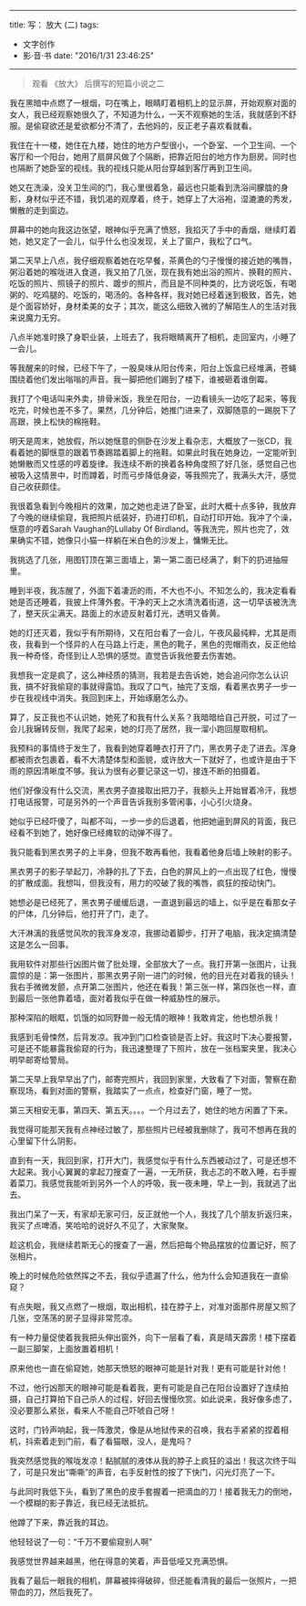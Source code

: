 
---
title: 写： 放大 (二)
tags:
- 文字创作
- 影·音·书
date: "2016/1/31 23:46:25"
---

<!-- ![Blow Up](http://7xqdw6.com1.z0.glb.clouddn.com/blowup2.jpg) -->

>观看 《放大》 后撰写的短篇小说之二

<!-- more -->

我在黑暗中点燃了一根烟，叼在嘴上，眼睛盯着相机上的显示屏，开始观察对面的女人，我已经观察她很久了，不知道为什么，一天不观察她的生活，我就感到不舒服。是偷窥欲还是爱欲都分不清了，去他妈的，反正老子喜欢看就看。

我住在十一楼，她住在九楼，她住的地方户型很小，一个卧室、一个卫生间、一个客厅和一个阳台，她用了扇屏风做了个隔断，把靠近阳台的地方作为厨房。同时也也隔断了她卧室的视线。我的视线只能从阳台穿越到客厅再到卫生间。

她又在洗澡，没关卫生间的门，我心里很着急，最远也只能看到洗浴间朦胧的身影，身材似乎还不错，我饥渴的观摩着，终于，她穿上了大浴袍，湿漉漉的秀发，懒散的走到窗边。

屏幕中的她向我这边张望，眼神似乎充满了愤怒，我掐灭了手中的香烟，继续盯着她，她又定了一会儿，似乎什么也没发现，关上了窗户，我松了口气。

第二天早上八点，我仔细观察着她在吃早餐，茶黄色的勺子慢慢的接近她的嘴唇，粥沿着她的喉咙进入食道，我又拍了几张，现在我有她出浴的照片、换鞋的照片、吃饭的照片、照镜子的照片、踱步的照片，而且是不同种类的，比方说吃饭，有喝粥的、吃鸡腿的、吃饭的，喝汤的。各种各样，我对她已经着迷到极致，首先，她是个面容娇好，身材柔美的女子；其次，能这么细致入微的了解陌生人的生活对我来说魔力无穷。

八点半她准时换了身职业装，上班去了，我将眼睛离开了相机，走回室内，小睡了一会儿。

等我醒来的时候，已经下午了，一股臭味从阳台传来，阳台上饭盒已经堆满，苍蝇围绕着他们发出嗡嗡的声音。我一脚把他们踢到了楼下，谁被砸着谁倒霉。

我打了个电话叫来外卖，排骨米饭，我坐在阳台，一边看镜头一边吃了起来，等我吃完，时候也差不多了。果然，几分钟后，她推门进来了，双脚随意的一踢脱下了高跟，换上松快的棉拖鞋。

明天是周末，她放假，所以她惬意的侧卧在沙发上看杂志，大概放了一张CD，我看着她的脚惬意的跟着节奏踢踏着脚上的拖鞋。如果此时我在她身边，一定能听到她懒散而又性感的哼着旋律。我连续不断的换着各种角度照了好几张，感觉自己也被吸入这情景中，时而蹲着，时而弓步降低身姿，等我照完了，我满头大汗，感觉自己收获颇佳。

我很着急看到今晚相片的效果，加之她也走进了卧室，此时大概十点多钟，我放弃了今晚的继续偷窥，我把照片纸装好，扔进打印机，自动打印开始。我冲了个澡，惬意的哼着Sarah Vaughan的Lullaby Of Birdland。等我洗完，照片也完了，效果确实不错，她像只小猫一样躺在米白色的沙发上，慵懒无比。

我挑选了几张，用图钉顶在第三面墙上，第一第二面已经满了，剩下的扔进抽屉里。

睡到半夜，我冻醒了，外面下着凄沥的雨，不大也不小。不知怎么的，我决定看看她是否还睡着，我披上件薄外套。干净的天上之水清洗着街道，这一切早该被洗洗了，整天灰尘满天。路面上的水迹反射着灯光，透明又昏黄。

她的灯还灭着，我似乎有所期待，又在阳台看了一会儿，午夜风最纯粹，尤其是雨夜，我看到一个怪异的人在马路上行走，黑色的靴子，黑色的兜帽雨衣，反正他给我一种奇怪，奇怪到让人恐惧的感觉。直觉告诉我他要去伤害她。

我想我一定是疯了，这么神经质的猜测，我若是去告诉她，她会追问你怎么认识我，搞不好我偷窥的事就得露馅。我叹了口气，抽完了支烟，看着黑衣男子一步一步在我视线中消失。我回到床上，开始琢磨怎么办。

算了，反正我也不认识她，她死了和我有什么关系？我暗暗给自己开脱，可过了一会儿我辗转反侧，我爬了起来，她的灯亮了居然，我一溜小跑回屋取相机。

我预料的事情终于发生了，我看到她穿着睡衣打开了门，黑衣男子走了进去。浑身都被雨衣包裹着，看不大清楚体型和面貌，或许放大一下就好了，也或许是由于下雨的原因清晰度不够。我认为很有必要记录这一切，接连不断的拍摄着。

他们好像没有什么交流，黑衣男子直接取出把刀子，我额头上开始冒着冷汗，我想打电话报警，可是另外的一个声音告诉我别多管闲事，小心引火烧身。

她似乎已经吓傻了，叫都不叫，一步一步的后退着，他把她逼到屏风的背面，我已经看不到她了，她好像已经瘫软的动弹不得了。

我只能看到黑衣男子的上半身，但我不敢再看他，我看着他身后墙上映射的影子。

黑衣男子的影子举起刀，冷静的扎了下去，白色的屏风上的一点出现了红色，慢慢的扩散成面。我想叫，但我没有，用力的咬破了我的嘴唇，疯狂的按动快门。

她想必是已经死了，黑衣男子缓缓后退，一直退到最远的墙上，似乎是在看那女子的尸体，几分钟后，他打开了门，走了。

大汗淋漓的我感觉风吹的我浑身发凉，我挪动着脚步，打开了电脑，我决定搞清楚这是怎么一回事。

我用软件对那些行凶图片做了批处理，全部放大了一点。我打开第一张图片，让我震惊的是：第一张图片，那黑衣男子刚一进门的时候，他的目光在对着我的镜头！我右手微微发颤，点开第二张图片，他还在看我！第三张一样，第四张也一样，直到最后一张他靠着墙，面对着我似乎在做一种威胁性的展示。

那种深陷的眼眶，饥饿的如同野兽一般无情的眼神！我敢肯定，他也想杀我！

我感到毛骨悚然，后背发凉。我冲到门口检查锁是否上好。我这时下决心要报警，可是还不能暴露我偷窥的行为，我迅速整理了下照片，放在一张档案夹里，我决心明早邮寄给警局。

第二天早上我早早出了门，邮寄完照片，我回到家里，大致看了下对面，警察在勘察现场，看到对面的警察，我踏实了一点点，检查好门窗，睡了一觉。

第三天相安无事，第四天、第五天。。。。一个月过去了，她住的地方闲置了下来。

我觉得可能那天我有点神经过敏了，那些照片已经被我删除了，我可不想再在我的心里留下什么阴影。

直到有一天，我回到家，打开大门，我感觉似乎有什么东西被动过了，可是还想不大起来。我小心翼翼的拿起刀搜查了一遍，一无所获，我忐忑的不敢入睡，右手握着菜刀。我感觉我能听到另外一个人的呼吸，我一夜未睡，早上一到，我就逃了出去。

我出门呆了一天，有家却无家可归，反正就他一个人，我找了几个朋友折返归来，我买了点啤酒，笑哈哈的说好久不见了，大家聚聚。

趁这机会，我继续若斯无心的搜查了一遍，然后把每个物品摆放的位置记好，照了张相片。

晚上的时候危险依然挥之不去，我似乎遗漏了什么，他为什么会知道我在一直偷窥？

有点失眠，我又点燃了一根烟，取出相机，挂在脖子上，对准对面那件房屋又照了几张，空荡荡的房子显得非常荒凉。

有一种力量促使着我我把头伸出窗外，向下一层看了看，真是晴天霹雳！楼下摆着一副三脚架，上面放置着相机！

原来他也一直在偷窥她，她那天愤怒的眼神可能是针对我！更有可能是针对他！

不过，他行凶那天的眼神可能是看着我，更有可能是自己在阳台设置好了连续拍摄，自己打算拍下自己杀人的过程，好回去慢慢欣赏。如此说来，我好像多虑了，没必要那么紧张，看来人不能自己吓唬自己呀！

这时，门铃声响起，我一阵激灵，像是从地狱传来的召唤，我右手紧紧的捏着相机，抖索着走到门前，看了看猫眼，没人，是鬼吗？

我突然感觉我的喉咙发凉！黏腻腻的液体从我的脖子上疯狂的溢出！我这次终于叫了，可是只发出“嘶嘶”的声音，右手反射性的按了下快门，闪光灯亮了一下。

与此同时我低下头，看到了黑色的皮手套握着一把滴血的刀！接着我无力的倒地，一个模糊的影子靠近，我已经无法抵抗。

他蹲了下来，靠近我的耳边。

他轻轻说了一句：“千万不要偷窥别人啊"

我感觉世界越来越黑，他在得意的笑着，声音低哑又充满恐惧。

我看了最后一眼我的相机，屏幕被摔得破碎，但还能看清我的最后一张照片，一把带血的刀，然后我死了。 